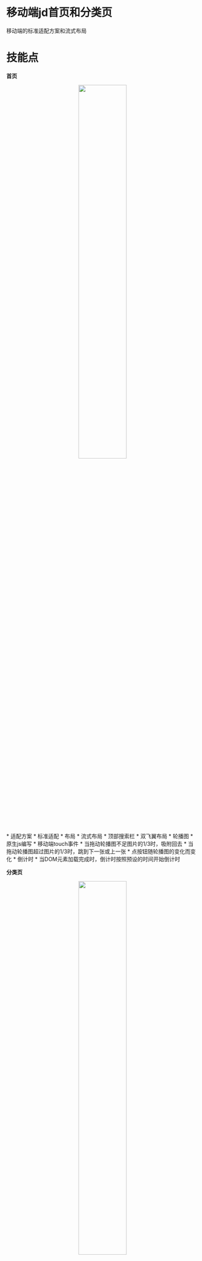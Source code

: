 # 移动端jd首页和分类页
移动端的标准适配方案和流式布局

# 技能点
**首页**
<div align=center><img src="https://github.com/Uncle-He/m-jd-index/blob/master/media/jd-index.png" width=50% /></div>
* 适配方案
   * 标准适配
* 布局
   * 流式布局
* 顶部搜索栏
   * 双飞翼布局
* 轮播图
   * 原生js编写
   * 移动端touch事件
   * 当拖动轮播图不足图片的1/3时，吸附回去
   * 当拖动轮播图超过图片的1/3时，跳到下一张或上一张
   * 点按钮随轮播图的变化而变化
* 倒计时
   * 当DOM元素加载完成时，倒计时按照预设的时间开始倒计时
   
**分类页**
<div align=center><img src="https://github.com/Uncle-He/m-jd-index/blob/master/media/cartegory.png" width=50% /></div>
* 适配方案
   * 标准适配
* 布局
   * 通栏布局（自适应）
* 内容区域
   * 两栏自适应布局（左栏float:left;右栏overflow:hidden;触发BFC，绝对绝缘）
* 左侧分类菜单栏
   * 借助iscroll插件实现区域滚动效果
* 右侧分类内容展示栏
   * 借助iscroll插件实现区域拱洞效果，内容自适应
